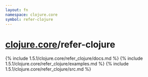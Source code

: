 ```yaml
---
layout: fn
namespace: clojure.core
symbol: refer-clojure
---
```


# [clojure.core](../)/refer-clojure

{% include 1.5.1/clojure.core/refer_clojure/docs.md %}
{% include 1.5.1/clojure.core/refer_clojure/examples.md %}
{% include 1.5.1/clojure.core/refer_clojure/src.md %}

